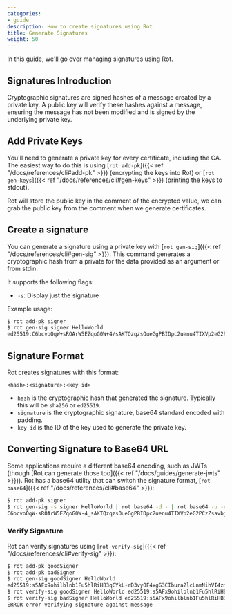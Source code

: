 ```yaml
---
categories:
- guide
description: How to create signatures using Rot
title: Generate Signatures
weight: 50
---
```


In this guide, we'll go over managing signatures using Rot.

## Signatures Introduction

Cryptographic signatures are signed hashes of a message created by a private key.  A public key will verify these hashes against a message, ensuring the message has not been modified and is signed by the underlying private key.

## Add Private Keys

You'll need to generate a private key for every certificate, including the CA.  The easiest way to do this is using [`rot add-pk`]({{< ref "/docs/references/cli#add-pk" >}}) (encrypting the keys into Rot) or [`rot gen-keys`]({{< ref "/docs/references/cli#gen-keys" >}}) (printing the keys to stdout).

Rot will store the public key in the comment of the encrypted value, we can grab the public key from the comment when we generate certificates.

## Create a signature

You can generate a signature using a private key with [`rot gen-sig`]({{< ref "/docs/references/cli#gen-sig" >}}).  This command generates a cryptographic hash from a private for the data provided as an argument or from stdin.

It supports the following flags:

- `-s`: Display just the signature

Example usage:

```bash
$ rot add-pk signer
$ rot gen-sig signer HelloWorld
ed25519:C6bcvoOqW+sROArW5EZqoG0W+4/sAKTQzqzsOueGgPBIDpc2uenu4TIXVp2eG2PCzZsavbjlxLaAnWfRZR/6CA==:signer
```

## Signature Format

Rot creates signatures with this format:

`<hash>:<signature>:<key id>`

- `hash` is the cryptographic hash that generated the signature.  Typically this will be `sha256` or `ed25519`.
- `signature` is the cryptographic signature, base64 standard encoded with padding.
- `key id` is the ID of the key used to generate the private key.

## Converting Signature to Base64 URL

Some applications require a different base64 encoding, such as JWTs (though [Rot can generate those too]({{< ref "/docs/guides/generate-jwts" >}})).  Rot has a base64 utility that can switch the signature format, [`rot base64`]({{< ref "/docs/references/cli#base64" >}}):

```bash
$ rot add-pk signer
$ rot gen-sig -s signer HelloWorld | rot base64 -d - | rot base64 -u -r -
C6bcvoOqW-sROArW5EZqoG0W-4_sAKTQzqzsOueGgPBIDpc2uenu4TIXVp2eG2PCzZsavbjlxLaAnWfRZR_6CA
```


### Verify Signature

Rot can verify signatures using [`rot verify-sig`]({{< ref "/docs/references/cli#verify-sig" >}}):

```bash
$ rot add-pk goodSigner
$ rot add-pk badSigner
$ rot gen-sig goodSigner HelloWorld
ed25519:s5AFx9ohilblnb1Fu5hlRiHB3qCYkL+rD3vyOF4xgG3CIbura2lcLnmNihVI4zmEyPtat4y4zq3rMv7o+kFDDw==:goodSigner
$ rot verify-sig goodSigner HelloWorld ed25519:s5AFx9ohilblnb1Fu5hlRiHB3qCYkL+rD3vyOF4xgG3CIbura2lcLnmNihVI4zmEyPtat4y4zq3rMv7o+kFDDw==:goodSigner
$ rot verify-sig badSigner HelloWorld ed25519:s5AFx9ohilblnb1Fu5hlRiHB3qCYkL+rD3vyOF4xgG3CIbura2lcLnmNihVI4zmEyPtat4y4zq3rMv7o+kFDDw==:goodSigner
ERROR error verifying signature against message
```
